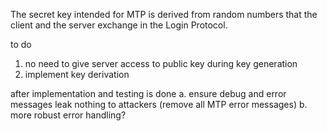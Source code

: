 The secret key intended for MTP is derived from random numbers that the client and the server exchange in the Login Protocol. 

to do 
1. no need to give server access to public key during key generation 
2. implement key derivation

after implementation and testing is done
a. ensure debug and error messages leak nothing to attackers (remove all MTP error messages)
b. more robust error handling?

